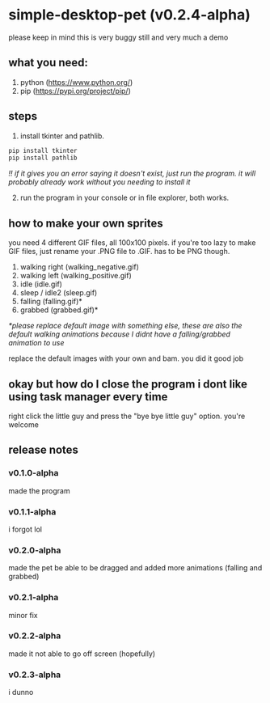 # simple-desktop-pet (v0.2.4-alpha)

please keep in mind this is very buggy still and very much a demo

## what you need:

1. python (https://www.python.org/)
2. pip (https://pypi.org/project/pip/)

## steps

1. install tkinter and pathlib.

```py
pip install tkinter
pip install pathlib
```
*!! if it gives you an error saying it doesn't exist, just run the program. it will probably already work without you needing to install it*

2. run the program in your console or in file explorer, both works.


## how to make your own sprites

you need 4 different GIF files, all 100x100 pixels. if you're too lazy to make GIF files, just rename your .PNG file to .GIF. has to be PNG though.

1. walking right (walking_negative.gif)
2. walking left (walking_positive.gif)
3. idle (idle.gif)
4. sleep / idle2 (sleep.gif)
5. falling (falling.gif)\*
6. grabbed (grabbed.gif)\*

*\*please replace default image with something else, these are also the default walking animations because I didnt have a falling/grabbed animation to use*


replace the default images with your own and bam. you did it good job

## okay but how do I close the program i dont like using task manager every time

right click the little guy and press the "bye bye little guy" option. you're welcome

## release notes

### v0.1.0-alpha
made the program
### v0.1.1-alpha
i forgot lol
### v0.2.0-alpha
made the pet be able to be dragged and added more animations (falling and grabbed)
### v0.2.1-alpha
minor fix
### v0.2.2-alpha
made it not able to go off screen (hopefully)
### v0.2.3-alpha
i dunno
